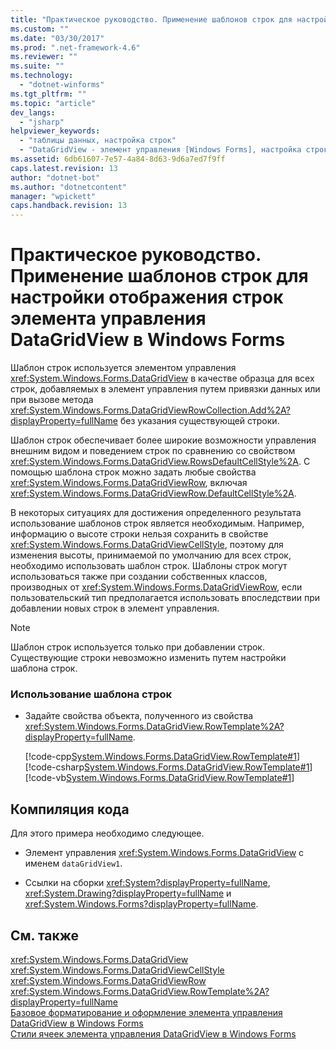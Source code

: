 ```yaml
---
title: "Практическое руководство. Применение шаблонов строк для настройки отображения строк элемента управления DataGridView в Windows Forms | Microsoft Docs"
ms.custom: ""
ms.date: "03/30/2017"
ms.prod: ".net-framework-4.6"
ms.reviewer: ""
ms.suite: ""
ms.technology: 
  - "dotnet-winforms"
ms.tgt_pltfrm: ""
ms.topic: "article"
dev_langs: 
  - "jsharp"
helpviewer_keywords: 
  - "таблицы данных, настройка строк"
  - "DataGridView - элемент управления [Windows Forms], настройка строк"
ms.assetid: 6db61607-7e57-4a84-8d63-9d6a7ed7f9ff
caps.latest.revision: 13
author: "dotnet-bot"
ms.author: "dotnetcontent"
manager: "wpickett"
caps.handback.revision: 13
---
```

# Практическое руководство. Применение шаблонов строк для настройки отображения строк элемента управления DataGridView в Windows Forms
Шаблон строк используется элементом управления <xref:System.Windows.Forms.DataGridView> в качестве образца для всех строк, добавляемых в элемент управления путем привязки данных или при вызове метода <xref:System.Windows.Forms.DataGridViewRowCollection.Add%2A?displayProperty=fullName> без указания существующей строки.  
  
 Шаблон строк обеспечивает более широкие возможности управления внешним видом и поведением строк по сравнению со свойством <xref:System.Windows.Forms.DataGridView.RowsDefaultCellStyle%2A>.  С помощью шаблона строк можно задать любые свойства <xref:System.Windows.Forms.DataGridViewRow>, включая <xref:System.Windows.Forms.DataGridViewRow.DefaultCellStyle%2A>.  
  
 В некоторых ситуациях для достижения определенного результата использование шаблонов строк является необходимым.  Например, информацию о высоте строки нельзя сохранить в свойстве <xref:System.Windows.Forms.DataGridViewCellStyle>, поэтому для изменения высоты, принимаемой по умолчанию для всех строк, необходимо использовать шаблон строк.  Шаблоны строк могут использоваться также при создании собственных классов, производных от <xref:System.Windows.Forms.DataGridViewRow>, если пользовательский тип предполагается использовать впоследствии при добавлении новых строк в элемент управления.  
  
> [!NOTE]
>  Шаблон строк используется только при добавлении строк.  Существующие строки невозможно изменить путем настройки шаблона строк.  
  
### Использование шаблона строк  
  
-   Задайте свойства объекта, полученного из свойства <xref:System.Windows.Forms.DataGridView.RowTemplate%2A?displayProperty=fullName>.  
  
     [!code-cpp[System.Windows.Forms.DataGridView.RowTemplate#1](../../../../samples/snippets/cpp/VS_Snippets_Winforms/System.Windows.Forms.DataGridView.RowTemplate/CPP/datagridviewrowtemplate.cpp#1)]
     [!code-csharp[System.Windows.Forms.DataGridView.RowTemplate#1](../../../../samples/snippets/csharp/VS_Snippets_Winforms/System.Windows.Forms.DataGridView.RowTemplate/CS/datagridviewrowtemplate.cs#1)]
     [!code-vb[System.Windows.Forms.DataGridView.RowTemplate#1](../../../../samples/snippets/visualbasic/VS_Snippets_Winforms/System.Windows.Forms.DataGridView.RowTemplate/VB/datagridviewrowtemplate.vb#1)]  
  
## Компиляция кода  
 Для этого примера необходимо следующее.  
  
-   Элемент управления <xref:System.Windows.Forms.DataGridView> с именем `dataGridView1`.  
  
-   Ссылки на сборки <xref:System?displayProperty=fullName>, <xref:System.Drawing?displayProperty=fullName> и <xref:System.Windows.Forms?displayProperty=fullName>.  
  
## См. также  
 <xref:System.Windows.Forms.DataGridView>   
 <xref:System.Windows.Forms.DataGridViewCellStyle>   
 <xref:System.Windows.Forms.DataGridViewRow>   
 <xref:System.Windows.Forms.DataGridView.RowTemplate%2A?displayProperty=fullName>   
 [Базовое форматирование и оформление элемента управления DataGridView в Windows Forms](../../../../docs/framework/winforms/controls/basic-formatting-and-styling-in-the-windows-forms-datagridview-control.md)   
 [Стили ячеек элемента управления DataGridView в Windows Forms](../../../../docs/framework/winforms/controls/cell-styles-in-the-windows-forms-datagridview-control.md)